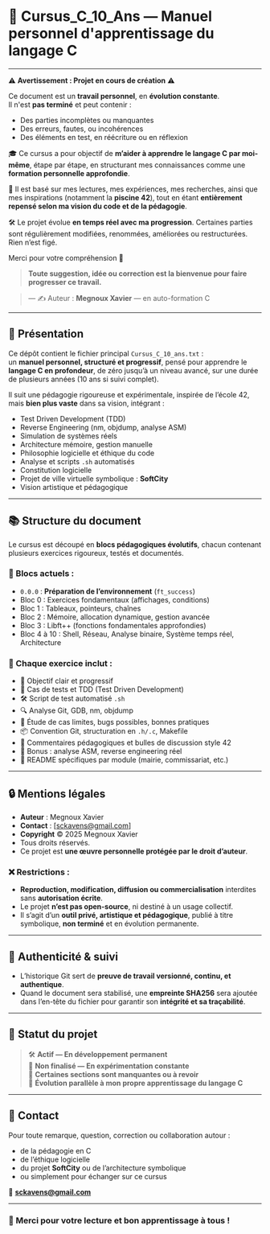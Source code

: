 # 🧠 Cursus_C_10_Ans — Manuel personnel d'apprentissage du langage C

---

⚠️ **Avertissement : Projet en cours de création** ⚠️

Ce document est un **travail personnel**, en **évolution constante**.  
Il n'est **pas terminé** et peut contenir :

- Des parties incomplètes ou manquantes  
- Des erreurs, fautes, ou incohérences  
- Des éléments en test, en réécriture ou en réflexion  

🎓 Ce cursus a pour objectif de **m’aider à apprendre le langage C par moi-même**, étape par étape, en structurant mes connaissances comme une **formation personnelle approfondie**.

📌 Il est basé sur mes lectures, mes expériences, mes recherches, ainsi que mes inspirations (notamment la **piscine 42**), tout en étant **entièrement repensé selon ma vision du code et de la pédagogie**.

🛠️ Le projet évolue **en temps réel avec ma progression**. Certaines parties sont régulièrement modifiées, renommées, améliorées ou restructurées. Rien n’est figé.

Merci pour votre compréhension 🙏  
> **Toute suggestion, idée ou correction est la bienvenue pour faire progresser ce travail.**

> — ✍️ Auteur : **Megnoux Xavier** — en auto-formation C

---

## 📁 Présentation

Ce dépôt contient le fichier principal `Cursus_C_10_ans.txt` :  
un **manuel personnel, structuré et progressif**, pensé pour apprendre le **langage C en profondeur**, de zéro jusqu’à un niveau avancé, sur une durée de plusieurs années (10 ans si suivi complet).

Il suit une pédagogie rigoureuse et expérimentale, inspirée de l’école 42, mais **bien plus vaste** dans sa vision, intégrant :

- Test Driven Development (TDD)
- Reverse Engineering (nm, objdump, analyse ASM)
- Simulation de systèmes réels
- Architecture mémoire, gestion manuelle
- Philosophie logicielle et éthique du code
- Analyse et scripts `.sh` automatisés
- Constitution logicielle
- Projet de ville virtuelle symbolique : **SoftCity**
- Vision artistique et pédagogique

---

## 📚 Structure du document

Le cursus est découpé en **blocs pédagogiques évolutifs**, chacun contenant plusieurs exercices rigoureux, testés et documentés.

### 🔹 Blocs actuels :

- `0.0.0` : **Préparation de l’environnement** (`ft_success`)
- Bloc 0 : Exercices fondamentaux (affichages, conditions)
- Bloc 1 : Tableaux, pointeurs, chaînes
- Bloc 2 : Mémoire, allocation dynamique, gestion avancée
- Bloc 3 : Libft++ (fonctions fondamentales approfondies)
- Bloc 4 à 10 : Shell, Réseau, Analyse binaire, Système temps réel, Architecture

### 🔸 Chaque exercice inclut :

- 🎯 Objectif clair et progressif  
- 🧪 Cas de tests et TDD (Test Driven Development)  
- 🛠️ Script de test automatisé `.sh`  
- 🔍 Analyse Git, GDB, nm, objdump  
- 📌 Étude de cas limites, bugs possibles, bonnes pratiques  
- 📦 Convention Git, structuration en `.h/.c`, Makefile  
- 💬 Commentaires pédagogiques et bulles de discussion style 42  
- 🔬 Bonus : analyse ASM, reverse engineering réel  
- 📘 README spécifiques par module (mairie, commissariat, etc.)  

---

## 🔒 Mentions légales

- **Auteur** : Megnoux Xavier  
- **Contact** : [sckavens@gmail.com]  
- **Copyright** © 2025 Megnoux Xavier  
- Tous droits réservés.  
- Ce projet est **une œuvre personnelle protégée par le droit d’auteur**.

### ❌ Restrictions :

- **Reproduction, modification, diffusion ou commercialisation** interdites sans **autorisation écrite**.
- Le projet **n’est pas open-source**, ni destiné à un usage collectif.
- Il s’agit d’un **outil privé, artistique et pédagogique**, publié à titre symbolique, **non terminé** et en évolution permanente.

---

## 🧾 Authenticité & suivi

- L’historique Git sert de **preuve de travail versionné, continu, et authentique**.
- Quand le document sera stabilisé, une **empreinte SHA256** sera ajoutée dans l’en-tête du fichier pour garantir son **intégrité et sa traçabilité**.

---

## 🌱 Statut du projet

> 🛠️ **Actif — En développement permanent**  
> 🧪 **Non finalisé — En expérimentation constante**  
> 🚧 **Certaines sections sont manquantes ou à revoir**  
> 🧠 **Évolution parallèle à mon propre apprentissage du langage C**

---

## 💬 Contact

Pour toute remarque, question, correction ou collaboration autour :  
- de la pédagogie en C  
- de l’éthique logicielle  
- du projet **SoftCity** ou de l’architecture symbolique  
- ou simplement pour échanger sur ce cursus

📧 **sckavens@gmail.com**

---

### 🧠 Merci pour votre lecture et bon apprentissage à tous !

